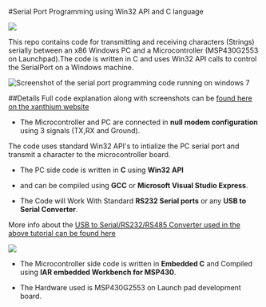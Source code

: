 #Serial Port Programming using Win32 API and C language

<img src="http://xanthium.in/sites/default/files/site-images/serial-prog-win32-api/serial-programming-win32-api-tutorial.jpeg">

This repo contains code for transmitting and receiving characters (Strings) serially between an x86 Windows PC and a Microcontroller (MSP430G2553 on Launchpad).The code is written in C and uses Win32 API calls to control the SerialPort on a Windows machine.

<img src="http://xanthium.in/sites/default/files/site-images/serial-prog-win32-api/Serial-port-write-windows.jpeg" alt ="Screenshot of the serial port programming code running on windows 7">

##Details
Full code explanation along with screenshots can be <a href = http://xanthium.in/Serial-Port-Programming-using-Win32-API> found here on the xanthium website </a>

- The Microcontroller and PC are connected in **null modem configuration** using  3 signals (TX,RX and Ground).

The code uses standard Win32 API's to intialize the PC serial port and transmit a character to the microcontroller board.
- The PC side code is written in **C** using **Win32 API** 
- and can be compiled using **GCC** or **Microsoft Visual Studio Express**.

- The Code will Work With Standard **RS232 Serial ports** or any **USB to Serial Converter**.

More info about the  <a href = "http://xanthium.in/USB-to-Serial-RS232-RS485-Converter">USB to Serial/RS232/RS485 Converter used in the above tutorial can be found here</a>

<img src = "http://www.xanthium.in/sites/default/files/site-images/product-page/usb_to_rs485_converter_250px.jpg"  href="http://xanthium.in/USB-to-Serial-RS232-RS485-Converter"/>

- The Microcontroller side code is written in **Embedded C** and Compiled using **IAR embedded Workbench for MSP430**.

- The Hardware used is MSP430G2553 on Launch pad development board.
 
